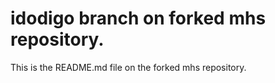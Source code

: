 # idodigo branch on forked mhs repository.

This is the README.md file on the forked mhs repository.   
